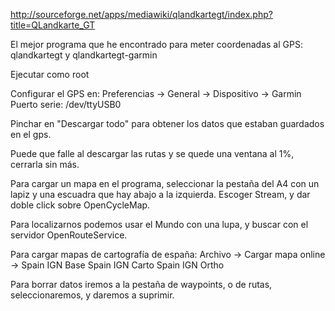 http://sourceforge.net/apps/mediawiki/qlandkartegt/index.php?title=QLandkarte_GT

El mejor programa que he encontrado para meter coordenadas al GPS:
qlandkartegt y qlandkartegt-garmin

Ejecutar como root

Configurar el GPS en:
Preferencias -> General -> Dispositivo -> Garmin
Puerto serie: /dev/ttyUSB0

Pinchar en "Descargar todo" para obtener los datos que estaban guardados en el gps.

Puede que falle al descargar las rutas y se quede una ventana al 1%, cerrarla sin más.



Para cargar un mapa en el programa, seleccionar la pestaña del A4 con un lapiz y una escuadra que hay abajo a la izquierda.
Escoger Stream, y dar doble click sobre OpenCycleMap.

Para localizarnos podemos usar el Mundo con una lupa, y buscar con el servidor OpenRouteService.


Para cargar mapas de cartografía de españa:
Archivo -> Cargar mapa online ->
  Spain IGN Base
  Spain IGN Carto
  Spain IGN Ortho



Para borrar datos iremos a la pestaña de waypoints, o de rutas, seleccionaremos, y daremos a suprimir.

